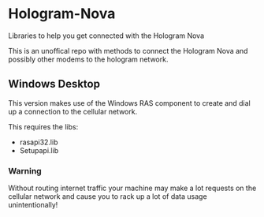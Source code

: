 # Hologram-Nova
Libraries to help you get connected with the Hologram Nova 

This is an unoffical repo with methods to connect the Hologram Nova and possibly other modems to the hologram network.

## Windows Desktop
This version makes use of the Windows RAS component to create and dial up a connection to the cellular network.

This requires the libs:
 * rasapi32.lib
 * Setupapi.lib

### Warning 
Without routing internet traffic your machine may make a lot requests on the cellular network and cause you to rack up a lot of data usage unintentionally!